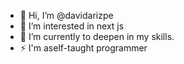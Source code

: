 - 👋 Hi, I’m @davidarizpe
- 👀 I’m interested in next js
- 🌱 I’m currently to deepen in my skills.
- ⚡ I'm aself-taught programmer
